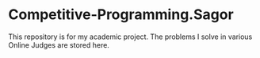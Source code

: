 # Competitive-Programming.Sagor
This repository is for my academic project. The problems I solve in various Online Judges are stored here.
